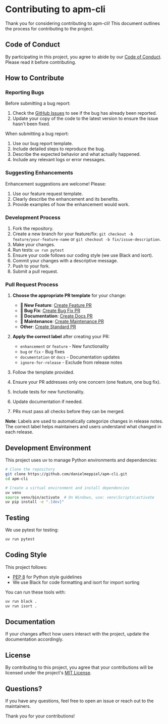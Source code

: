 # Contributing to apm-cli

Thank you for considering contributing to apm-cli! This document outlines the process for contributing to the project.

## Code of Conduct

By participating in this project, you agree to abide by our [Code of Conduct](CODE_OF_CONDUCT.md). Please read it before contributing.

## How to Contribute

### Reporting Bugs

Before submitting a bug report:

1. Check the [GitHub Issues](https://github.com/username/apm-cli/issues) to see if the bug has already been reported.
2. Update your copy of the code to the latest version to ensure the issue hasn't been fixed.

When submitting a bug report:

1. Use our bug report template.
2. Include detailed steps to reproduce the bug.
3. Describe the expected behavior and what actually happened.
4. Include any relevant logs or error messages.

### Suggesting Enhancements

Enhancement suggestions are welcome! Please:

1. Use our feature request template.
2. Clearly describe the enhancement and its benefits.
3. Provide examples of how the enhancement would work.

### Development Process

1. Fork the repository.
2. Create a new branch for your feature/fix: `git checkout -b feature/your-feature-name` or `git checkout -b fix/issue-description`.
3. Make your changes.
4. Run tests: `uv run pytest`
5. Ensure your code follows our coding style (we use Black and isort).
6. Commit your changes with a descriptive message.
7. Push to your fork.
8. Submit a pull request.

### Pull Request Process

1. **Choose the appropriate PR template** for your change:
   - **🚀 New Feature**: [Create Feature PR](https://github.com/danielmeppiel/apm/compare/main...HEAD?template=feature.md)
   - **🐛 Bug Fix**: [Create Bug Fix PR](https://github.com/danielmeppiel/apm/compare/main...HEAD?template=bugfix.md)  
   - **📖 Documentation**: [Create Docs PR](https://github.com/danielmeppiel/apm/compare/main...HEAD?template=documentation.md)
   - **🔧 Maintenance**: [Create Maintenance PR](https://github.com/danielmeppiel/apm/compare/main...HEAD?template=maintenance.md)
   - **Other**: [Create Standard PR](https://github.com/danielmeppiel/apm/compare/main...HEAD)

2. **Apply the correct label** after creating your PR:
   - `enhancement` or `feature` - New functionality
   - `bug` or `fix` - Bug fixes
   - `documentation` or `docs` - Documentation updates
   - `ignore-for-release` - Exclude from release notes

3. Follow the template provided.
4. Ensure your PR addresses only one concern (one feature, one bug fix).
5. Include tests for new functionality.
6. Update documentation if needed.
7. PRs must pass all checks before they can be merged.

**Note**: Labels are used to automatically categorize changes in release notes. The correct label helps maintainers and users understand what changed in each release.

## Development Environment

This project uses uv to manage Python environments and dependencies:

```bash
# Clone the repository
git clone https://github.com/danielmeppiel/apm-cli.git
cd apm-cli

# Create a virtual environment and install dependencies
uv venv
source venv/bin/activate  # On Windows, use: venv\Scripts\activate
uv pip install -e ".[dev]"
```

## Testing

We use pytest for testing:

```bash
uv run pytest
```

## Coding Style

This project follows:
- [PEP 8](https://pep8.org/) for Python style guidelines
- We use Black for code formatting and isort for import sorting

You can run these tools with:

```bash
uv run black .
uv run isort .
```

## Documentation

If your changes affect how users interact with the project, update the documentation accordingly.

## License

By contributing to this project, you agree that your contributions will be licensed under the project's [MIT License](LICENSE).

## Questions?

If you have any questions, feel free to open an issue or reach out to the maintainers.

Thank you for your contributions!